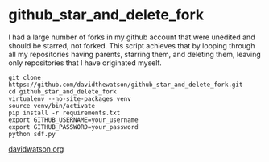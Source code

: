github_star_and_delete_fork
===========================

I had a large number of forks in my github account that were unedited and
should be starred, not forked. This script achieves that by looping through
all my repositories having parents, starring them, and deleting them, leaving
only repositories that I have originated myself.

    git clone https://github.com/davidthewatson/github_star_and_delete_fork.git
    cd github_star_and_delete_fork
    virtualenv --no-site-packages venv
    source venv/bin/activate
    pip install -r requirements.txt
    export GITHUB_USERNAME=your_username
    export GITHUB_PASSWORD=your_password
    python sdf.py

<a href="http://davidwatson.org/">davidwatson.org</a>
